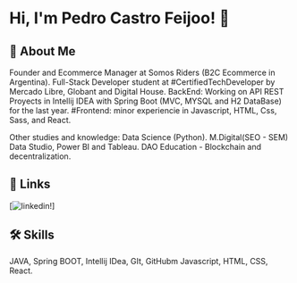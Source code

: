 
# Hi, I'm Pedro Castro Feijoo! 👋


## 🚀 About Me

Founder and Ecommerce Manager at Somos Riders (B2C Ecommerce in Argentina). 
Full-Stack Developer student at #CertifiedTechDeveloper by Mercado Libre, Globant and Digital House. 
BackEnd: Working on API REST Proyects in Intellij IDEA with Spring Boot (MVC, MYSQL and H2 DataBase) for the last year.
#Frontend: minor experiencie in Javascript, HTML, Css, Sass, and React. 

Other studies and knowledge: Data Science (Python). M.Digital(SEO - SEM) Data Studio, Power BI and Tableau. DAO Education - Blockchain and decentralization. 


## 🔗 Links

[![linkedin](https://www.linkedin.com/in/castrofeijoopedro/)!]


## 🛠 Skills
JAVA, Spring BOOT, Intellij IDea, GIt, GitHubm Javascript, HTML, CSS, React. 
